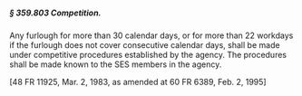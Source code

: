##### § 359.803 Competition. #####

Any furlough for more than 30 calendar days, or for more than 22 workdays if the furlough does not cover consecutive calendar days, shall be made under competitive procedures established by the agency. The procedures shall be made known to the SES members in the agency.

[48 FR 11925, Mar. 2, 1983, as amended at 60 FR 6389, Feb. 2, 1995]